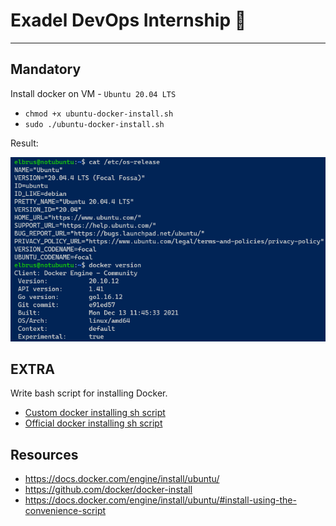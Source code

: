 # Exadel DevOps Internship 🤘

---

## Mandatory

Install docker on VM - `Ubuntu 20.04 LTS`

- `chmod +x ubuntu-docker-install.sh`
- `sudo ./ubuntu-docker-install.sh`

Result:

![Task-1](../src/img1.png)

## EXTRA 

Write bash script for installing Docker. 

- [Custom docker installing sh script](../scripts/ubuntu-docker-install.sh)
- [Official docker installing sh script](../scripts/official-docker-install.sh)

## Resources

- https://docs.docker.com/engine/install/ubuntu/
- https://github.com/docker/docker-install
- https://docs.docker.com/engine/install/ubuntu/#install-using-the-convenience-script
 
